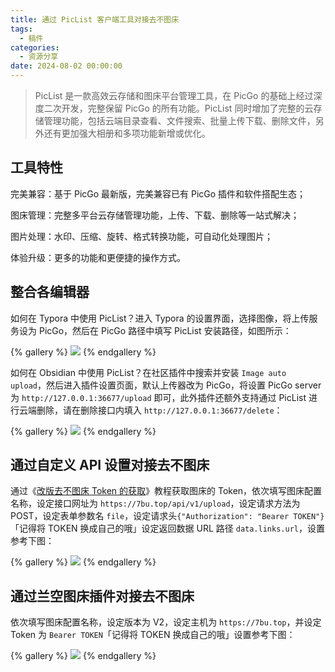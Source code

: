 ```yaml
---
title: 通过 PicList 客户端工具对接去不图床
tags:
  - 稿件
categories:
  - 资源分享
date: 2024-08-02 00:00:00
---
```


> PicList 是一款高效云存储和图床平台管理工具，在 PicGo 的基础上经过深度二次开发，完整保留 PicGo 的所有功能。PicList 同时增加了完整的云存储管理功能，包括云端目录查看、文件搜索、批量上传下载、删除文件，另外还有更加强大相册和多项功能新增或优化。

<!-- more -->

## 工具特性

完美兼容：基于 PicGo 最新版，完美兼容已有 PicGo 插件和软件搭配生态；

图床管理：完整多平台云存储管理功能，上传、下载、删除等一站式解决；

图片处理：水印、压缩、旋转、格式转换功能，可自动化处理图片；

体验升级：更多的功能和更便捷的操作方式。

## 整合各编辑器

如何在 Typora 中使用 PicList？进入 Typora 的设置界面，选择图像，将上传服务设为 PicGo，然后在 PicGo 路径中填写 PicList 安装路径，如图所示：

{% gallery %}
![](https://cdn.dusays.com/2024/08/733-1.jpg)
{% endgallery %}

如何在 Obsidian 中使用 PicList？在社区插件中搜索并安装 `Image auto upload`，然后进入插件设置页面，默认上传器改为 PicGo，将设置 PicGo server 为 `http://127.0.0.1:36677/upload` 即可，此外插件还额外支持通过 PicList 进行云端删除，请在删除接口内填入 `http://127.0.0.1:36677/delete`：

{% gallery %}
![](https://cdn.dusays.com/2024/08/733-2.jpg)
{% endgallery %}

## 通过自定义 API 设置对接去不图床

通过《[改版去不图床 Token 的获取](https://dusays.com/499/)》教程获取图床的 Token，依次填写图床配置名称，设定接口网址为 `https://7bu.top/api/v1/upload`，设定请求方法为 POST，设定表单参数名 `file`，设定请求头`{"Authorization": "Bearer TOKEN"}`「记得将 TOKEN 换成自己的哦」设定返回数据 URL 路径 `data.links.url`，设置参考下图：

{% gallery %}
![](https://cdn.dusays.com/2024/08/733-3.jpg)
{% endgallery %}

## 通过兰空图床插件对接去不图床

依次填写图床配置名称，设定版本为 V2，设定主机为 `https://7bu.top`，并设定 Token 为 `Bearer TOKEN`「记得将 TOKEN 换成自己的哦」设置参考下图：

{% gallery %}
![](https://cdn.dusays.com/2024/08/733-4.jpg)
{% endgallery %}
